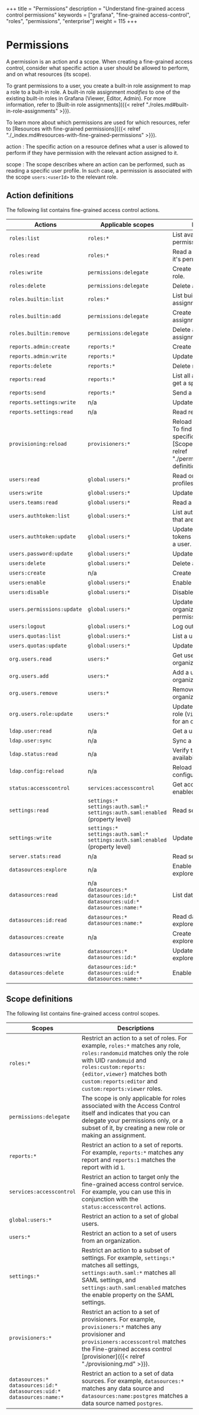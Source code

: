 +++
title = "Permissions"
description = "Understand fine-grained access control permissions"
keywords = ["grafana", "fine-grained access-control", "roles", "permissions", "enterprise"]
weight = 115
+++

# Permissions

A permission is an action and a scope. When creating a fine-grained access control, consider what specific action a user should be allowed to perform, and on what resources (its scope).

To grant permissions to a user, you create a built-in role assignment to map a role to a built-in role. A built-in role assignment _modifies_ to one of the existing built-in roles in Grafana (Viewer, Editor, Admin). For more information, refer to [Built-in role assignments]({{< relref "./roles.md#built-in-role-assignments" >}}).

To learn more about which permissions are used for which resources, refer to [Resources with fine-grained permissions]({{< relref "./_index.md#resources-with-fine-grained-permissions" >}}).

action
: The specific action on a resource defines what a user is allowed to perform if they have permission with the relevant action assigned to it.

scope
: The scope describes where an action can be performed, such as reading a specific user profile. In such case, a permission is associated with the scope `users:<userId>` to the relevant role.

## Action definitions

The following list contains fine-grained access control actions.

| Actions                    | Applicable scopes                                                                           | Descriptions                                                                                                                                               |
| -------------------------- | ------------------------------------------------------------------------------------------- | ---------------------------------------------------------------------------------------------------------------------------------------------------------- |
| `roles:list`               | `roles:*`                                                                                   | List available roles without permissions.                                                                                                                  |
| `roles:read`               | `roles:*`                                                                                   | Read a specific role with it's permissions.                                                                                                                |
| `roles:write`              | `permissions:delegate`                                                                      | Create or update a custom role.                                                                                                                            |
| `roles:delete`             | `permissions:delegate`                                                                      | Delete a custom role.                                                                                                                                      |
| `roles.builtin:list`       | `roles:*`                                                                                   | List built-in role assignments.                                                                                                                            |
| `roles.builtin:add`        | `permissions:delegate`                                                                      | Create a built-in role assignment.                                                                                                                         |
| `roles.builtin:remove`     | `permissions:delegate`                                                                      | Delete a built-in role assignment.                                                                                                                         |
| `reports.admin:create`     | `reports:*`                                                                                 | Create reports.                                                                                                                                            |
| `reports.admin:write`      | `reports:*`                                                                                 | Update reports.                                                                                                                                            |
| `reports:delete`           | `reports:*`                                                                                 | Delete reports.                                                                                                                                            |
| `reports:read`             | `reports:*`                                                                                 | List all available reports or get a specific report.                                                                                                       |
| `reports:send`             | `reports:*`                                                                                 | Send a report email.                                                                                                                                       |
| `reports.settings:write`   | n/a                                                                                         | Update report settings.                                                                                                                                    |
| `reports.settings:read`    | n/a                                                                                         | Read report settings.                                                                                                                                      |
| `provisioning:reload`      | `provisioners:*`                                                                            | Reload provisioning files. To find the exact scope for specific provisioner, see [Scope definitions]({{< relref "./permissions.md#scope-definitions" >}}). |
| `users:read`               | `global:users:*`                                                                            | Read or search user profiles.                                                                                                                              |
| `users:write`              | `global:users:*`                                                                            | Update a user’s profile.                                                                                                                                   |
| `users.teams:read`         | `global:users:*`                                                                            | Read a user’s teams.                                                                                                                                       |
| `users.authtoken:list`     | `global:users:*`                                                                            | List authentication tokens that are assigned to a user.                                                                                                    |
| `users.authtoken:update`   | `global:users:*`                                                                            | Update authentication tokens that are assigned to a user.                                                                                                  |
| `users.password:update`    | `global:users:*`                                                                            | Update a user’s password.                                                                                                                                  |
| `users:delete`             | `global:users:*`                                                                            | Delete a user.                                                                                                                                             |
| `users:create`             | n/a                                                                                         | Create a user.                                                                                                                                             |
| `users:enable`             | `global:users:*`                                                                            | Enable a user.                                                                                                                                             |
| `users:disable`            | `global:users:*`                                                                            | Disable a user.                                                                                                                                            |
| `users.permissions:update` | `global:users:*`                                                                            | Update a user’s organization-level permissions.                                                                                                            |
| `users:logout`             | `global:users:*`                                                                            | Log out a user.                                                                                                                                            |
| `users.quotas:list`        | `global:users:*`                                                                            | List a user’s quotas.                                                                                                                                      |
| `users.quotas:update`      | `global:users:*`                                                                            | Update a user’s quotas.                                                                                                                                    |
| `org.users.read`           | `users:*`                                                                                   | Get user profiles within an organization.                                                                                                                  |
| `org.users.add`            | `users:*`                                                                                   | Add a user to an organization.                                                                                                                             |
| `org.users.remove`         | `users:*`                                                                                   | Remove a user from an organization.                                                                                                                        |
| `org.users.role:update`    | `users:*`                                                                                   | Update the organization role (`Viewer`, `Editor`, `Admin`) for an organization.                                                                            |
| `ldap.user:read`           | n/a                                                                                         | Get a user via LDAP.                                                                                                                                       |
| `ldap.user:sync`           | n/a                                                                                         | Sync a user via LDAP.                                                                                                                                      |
| `ldap.status:read`         | n/a                                                                                         | Verify the LDAP servers’ availability.                                                                                                                     |
| `ldap.config:reload`       | n/a                                                                                         | Reload the LDAP configuration.                                                                                                                             |
| `status:accesscontrol`     | `services:accesscontrol`                                                                    | Get access-control enabled status.                                                                                                                         |
| `settings:read`            | `settings:*`<br>`settings:auth.saml:*`<br>`settings:auth.saml:enabled` (property level)     | Read settings                                                                                                                                              |
| `settings:write`           | `settings:*`<br>`settings:auth.saml:*`<br>`settings:auth.saml:enabled` (property level)     | Update settings                                                                                                                                            |
| `server.stats:read`        | n/a                                                                                         | Read server stats                                                                                                                                          |
| `datasources:explore`      | n/a                                                                                         | Enable access to the explore tab explore                                                                                                                   |
| `datasources:read`         | n/a<br>`datasources:*`<br>`datasources:id:*`<br>`datasources:uid:*`<br>`datasources:name:*` | List data sources explore                                                                                                                                  |
| `datasources:id:read`      | `datasources:*`<br>`datasources:name:*`                                                     | Read data sources id explore                                                                                                                               |
| `datasources:create`       | n/a                                                                                         | Create data sources explore                                                                                                                                |
| `datasources:write`        | `datasources:*`<br>`datasources:id:*`                                                       | Update data sources explore                                                                                                                                |
| `datasources:delete`       | `datasources:id:*`<br>`datasources:uid:*`<br>`datasources:name:*`                           | Enable explore                                                                                                                                             |

## Scope definitions

The following list contains fine-grained access control scopes.

| Scopes                                                                               | Descriptions                                                                                                                                                                                                                                                   |
| ------------------------------------------------------------------------------------ | -------------------------------------------------------------------------------------------------------------------------------------------------------------------------------------------------------------------------------------------------------------- |
| `roles:*`                                                                            | Restrict an action to a set of roles. For example, `roles:*` matches any role, `roles:randomuid` matches only the role with UID `randomuid` and `roles:custom:reports:{editor,viewer}` matches both `custom:reports:editor` and `custom:reports:viewer` roles. |
| `permissions:delegate`                                                               | The scope is only applicable for roles associated with the Access Control itself and indicates that you can delegate your permissions only, or a subset of it, by creating a new role or making an assignment.                                                 |
| `reports:*`                                                                          | Restrict an action to a set of reports. For example, `reports:*` matches any report and `reports:1` matches the report with id `1`.                                                                                                                            |
| `services:accesscontrol`                                                             | Restrict an action to target only the fine-grained access control service. For example, you can use this in conjunction with the `status:accesscontrol` actions.                                                                                               |
| `global:users:*`                                                                     | Restrict an action to a set of global users.                                                                                                                                                                                                                   |
| `users:*`                                                                            | Restrict an action to a set of users from an organization.                                                                                                                                                                                                     |
| `settings:*`                                                                         | Restrict an action to a subset of settings. For example, `settings:*` matches all settings, `settings:auth.saml:*` matches all SAML settings, and `settings:auth.saml:enabled` matches the enable property on the SAML settings.                               |
| `provisioners:*`                                                                     | Restrict an action to a set of provisioners. For example, `provisioners:*` matches any provisioner and `provisioners:accesscontrol` matches the Fine-grained access control [provisioner]({{< relref "./provisioning.md" >}}).                                 |
| `datasources:*`<br>`datasources:id:*`<br>`datasources:uid:*`<br>`datasources:name:*` | Restrict an action to a set of data sources. For example, `datasources:*` matches any data source and `datasources:name:postgres` matches a data source named `postgres`.                                                                                      |
